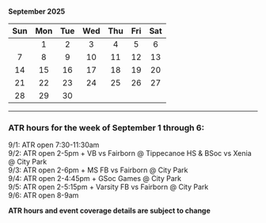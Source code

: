 **September 2025**

|Sun|Mon|Tue|Wed|Thu|Fri|Sat|
|:---:|:---:|:---:|:---:|:---:|:---:|:---:|
|   |1  |2  |3  |4  |5  |6  |
|7  |8  |9  |10 |11 |12 |13 |
|14 |15 |16 |17 |18 |19 |20 |
|21 |22 |23 |24 |25 |26 |27 |
|28 |29 |30 |   |   |   |   |  

---  

### ATR hours for the week of September 1 through 6:  

9/1: ATR open 7:30-11:30am  
9/2: ATR open 2-5pm + VB vs Fairborn @ Tippecanoe HS & BSoc vs Xenia @ City Park  
9/3: ATR open 2-6pm + MS FB vs Fairborn @ City Park  
9/4: ATR open 2-4:45pm + GSoc Games @ City Park  
9/5: ATR open 2-5:15pm + Varsity FB vs Fairborn @ City Park  
9/6: ATR open 8-9am  

**ATR hours and event coverage details are subject to change**  

